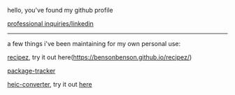 hello, you've found my github profile

[professional inquiries/linkedin](https://www.linkedin.com/in/bensonbensontran/)

---

a few things i've been maintaining for my own personal use:

[recipez](https://github.com/bensonbenson/recipez), try it out here(https://bensonbenson.github.io/recipez/)

[package-tracker](https://github.com/bensonbenson/package-tracker)

[heic-converter](https://github.com/bensonbenson/heic-converter), try it out [here](https://bensonbenson.github.io/heic-converter/)
